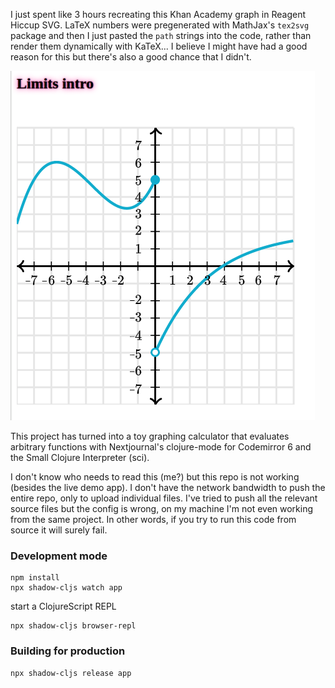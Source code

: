 I just spent like 3 hours recreating this Khan Academy graph in Reagent Hiccup SVG. LaTeX numbers were pregenerated with MathJax's `tex2svg` package and then I just pasted the `path` strings into the code, rather than render them dynamically with KaTeX... I believe I might have had a good reason for this but there's also a good chance that I didn't.

![Screenshot](calc2.png)

This project has turned into a toy graphing calculator that evaluates arbitrary functions with Nextjournal's clojure-mode for Codemirror 6 and the Small Clojure Interpreter (sci).

I don't know who needs to read this (me?) but this repo is not working (besides the live demo app). I don't have the network bandwidth to push the entire repo, only to upload individual files. I've tried to push all the relevant source files but the config is wrong, on my machine I'm not even working from the same project. In other words, if you try to run this code from source it will surely fail.

### Development mode
```
npm install
npx shadow-cljs watch app
```
start a ClojureScript REPL
```
npx shadow-cljs browser-repl
```
### Building for production

```
npx shadow-cljs release app
```
